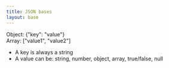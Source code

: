 ```yaml
---
title: JSON bases
layout: base
---
```

Object: {"key": "value"}  
Array: ["value1", "value2"]

- A key is always a string
- A value can be: string, number, object, array, true/false, null